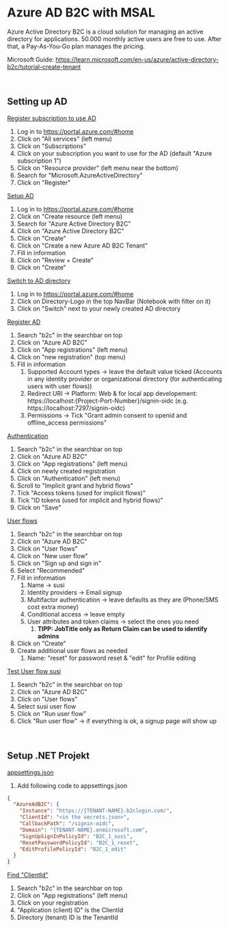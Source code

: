 # Azure AD B2C with MSAL

Azure Active Directory B2C is a cloud solution for managing an active directory for applications. 50.000 monthly active users are free to use. After that, a Pay-As-You-Go plan manages the pricing.

Microsoft Guide: https://learn.microsoft.com/en-us/azure/active-directory-b2c/tutorial-create-tenant

<br>

## Setting up AD

<ins>Register subscription to use AD</ins>
1. Log in to https://portal.azure.com/#home
2. Click on "All services" (left menu)
3. Click on "Subscriptions"
4. Click on your subscription you want to use for the AD (default "Azure subscription 1")
5. Click on "Resource provider" (left menu near the bottom)
6. Search for "Microsoft.AzureActiveDirectory"
7. Click on "Register"

<ins>Setup AD</ins>
1. Log in to https://portal.azure.com/#home
2. Click on "Create resource (left menu)
3. Search for "Azure Active Directory B2C"
4. Click on "Azure Active Directory B2C"
5. Click on "Create"
6. Click on "Create a new Azure AD B2C Tenant"
7. Fill in information
8. Click on "Review + Create"
9. Click on "Create"

<ins>Switch to AD directory</ins>
1. Log in to https://portal.azure.com/#home
2. Click on Directory-Logo in the top NavBar (Notebook with filter on it)
3. Click on "Switch" next to your newly created AD directory 

<ins>Register AD</ins>
1. Search "b2c" in the searchbar on top
2. Click on "Azure AD B2C"
3. Click on "App registrations" (left menu)
4. Click on "new registration" (top menu)
5. Fill in information
	1. Supported Account types  -> leave the default value ticked (Accounts in any identity provider or organizational directory (for authenticating users with user flows))
	2. Redirect URI -> Platform: Web & for local app developement: https://localhost:{Project-Port-Number}/signin-oidc (e.g. https://localhost:7297/signin-oidc)
	3. Permissions -> Tick "Grant admin consent to openid and offline_access permissions"

<ins>Authentication</ins>
1. Search "b2c" in the searchbar on top
2. Click on "Azure AD B2C"
3. Click on "App registrations" (left menu)
4. Click on newly created registration
5. Click on "Authentication" (left menu)
6. Scroll to "Implicit grant and hybrid flows"
7. Tick "Access tokens (used for implicit flows)"
8. Tick "ID tokens (used for implicit and hybrid flows)"
9. Click on "Save"

<ins>User flows</ins>
1. Search "b2c" in the searchbar on top
2. Click on "Azure AD B2C"
3. Click on "User flows"
4. Click on "New user flow"
5. Click on "Sign up and sign in"
6. Select "Recommended"
7. Fill in information
	1. Name -> susi
	2. Identity providers -> Email signup
	3. Multifactor authentication -> leave defaults as they are (Phone/SMS cost extra money)
	4. Conditional access -> leave empty
	5. User attributes and token claims -> select the ones you need
		1. **TIPP: JobTitle only as Return Claim can be used to identify admins**
8. Click on "Create"
9. Create additional user flows as needed
	1. Name: "reset" for password reset & "edit" for Profile editing

<ins>Test User flow susi</ins>
1. Search "b2c" in the searchbar on top
2. Click on "Azure AD B2C"
3. Click on "User flows"
4. Select susi user flow
5. Click on "Run user flow"
9. Click "Run user flow" -> if everything is ok, a signup page will show up

<br>

## Setup .NET Projekt

<ins>appsettings.json</ins>
1. Add following code to appsettings.json
``` Json
{
  "AzureAdB2C": {
    "Instance": "https://{TENANT-NAME}.b2clogin.com/",
    "ClientId": "<in the secrets.json>",
    "CallbackPath": "/signin-oidc",
    "Domain": "{TENANT-NAME}.onmicrosoft.com",
    "SignUpSignInPolicyId": "B2C_1_susi",
    "ResetPasswordPolicyId": "B2C_1_reset",
    "EditProfilePolicyId": "B2C_1_edit"
  }
}
```

<ins>Find "ClientId"</ins>
1. Search "b2c" in the searchbar on top
2. Click on "App registrations" (left menu)
3. Click on your registration
4. "Application (client) ID" is the ClientId
5. Directory (tenant) ID is the TenantId



